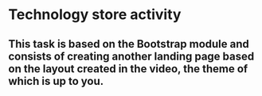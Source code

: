 # Technology store activity
## This task is based on the Bootstrap module and consists of creating another landing page based on the layout created in the video, the theme of which is up to you.
